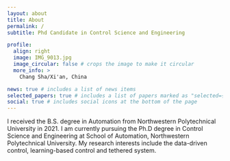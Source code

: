 ```yaml
---
layout: about
title: About
permalink: /
subtitle: Phd Candidate in Control Science and Engineering

profile:
  align: right
  image: IMG_9013.jpg
  image_circular: false # crops the image to make it circular
  more_info: >
    Chang Sha/Xi'an, China

news: true # includes a list of news items
selected_papers: true # includes a list of papers marked as "selected={true}"
social: true # includes social icons at the bottom of the page
---
```


I received the B.S. degree in Automation from Northwestern Polytechnical University in 2021. I am currently pursuing the Ph.D degree in Control Science and Engineering at School of Automation, Northwestern Polytechnical University. My research interests include the data-driven control, learning-based control and tethered system.
